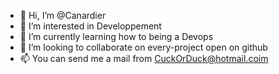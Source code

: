 - 👋 Hi, I’m @Canardier
- 👀 I’m interested in Developpement
- 🌱 I’m currently learning how to being a Devops
- 💞️ I’m looking to collaborate on every-project open on github
- 📫 You can send me a mail from CuckOrDuck@hotmail.coim

<!---
Canardier/Canardier is a ✨ special ✨ repository because its `README.md` (this file) appears on your GitHub profile.
You can click the Preview link to take a look at your changes.
--->
